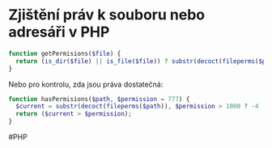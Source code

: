 # Zjištění práv k souboru nebo adresáři v PHP

```php
function getPermisions($file) {
  return (is_dir($file) || is_file($file)) ? substr(decoct(fileperms($path)), -4) : '0000';
}
```

Nebo pro kontrolu, zda jsou práva dostatečná:

```php
function hasPermisions($path, $permission = 777) {
  $current = substr(decoct(fileperms($path)), $permission > 1000 ? -4 : -3);
  return ($current > $permission);
}
```

#PHP